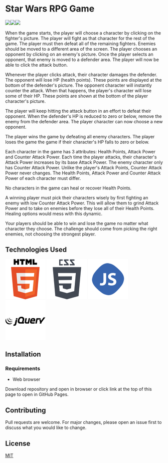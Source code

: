 # Star Wars RPG Game

<img src="https://github.com/kbwats/star-wars-rpg/assets/images/darthVader.png"><img src="https://github.com/kbwats/star-wars-rpg/assets/images/trooper.png"><img src="https://github.com/kbwats/star-wars-rpg/assets/images/benkenobi.png">

When the game starts, the player will choose a character by clicking on the fighter's picture. The player will fight as that character for the rest of the game. The player must then defeat all of the remaining fighters. Enemies should be moved to a different area of the screen. The player chooses an opponent by clicking on an enemy's picture.
Once the player selects an opponent, that enemy is moved to a defender area. The player will now be able to click the attack button.

Whenever the player clicks attack, their character damages the defender. The opponent will lose HP (health points). These points are displayed at the bottom of the defender's picture. 
The opponent character will instantly counter the attack. When that happens, the player's character will lose some of their HP. These points are shown at the bottom of the player character's picture. 

The player will keep hitting the attack button in an effort to defeat their opponent. When the defender's HP is reduced to zero or below, remove the enemy from the defender area. The player character can now choose a new opponent.

The player wins the game by defeating all enemy characters. The player loses the game the game if their character's HP falls to zero or below.

Each character in the game has 3 attributes: Health Points, Attack Power and Counter Attack Power. Each time the player attacks, their character's Attack Power increases by its base Attack Power. The enemy character only has Counter Attack Power. Unlike the player's Attack Points, Counter Attack Power never changes. The Health Points, Attack Power and Counter Attack Power of each character must differ.

No characters in the game can heal or recover Health Points. 

A winning player must pick their characters wisely by first fighting an enemy with low Counter Attack Power. This will allow them to grind Attack Power and to take on enemies before they lose all of their Health Points. Healing options would mess with this dynamic.

Your players should be able to win and lose the game no matter what character they choose. The challenge should come from picking the right enemies, not choosing the strongest player.

## Technologies Used

<img src="https://github.com/kbwats/ReadMe/blob/master/html.png"> <img src="https://github.com/kbwats/ReadMe/blob/master/css.png"> <img src="https://github.com/kbwats/ReadMe/blob/master/javascript.png"> <img src="https://github.com/kbwats/ReadMe/blob/master/jquery.png">

## Installation

### Requirements
* Web browser

Download repository and open in browser or click link at the top of this page to open in GitHub Pages.


## Contributing
Pull requests are welcome. For major changes, please open an issue first to discuss what you would like to change.



## License
[MIT](https://choosealicense.com/licenses/mit/)



